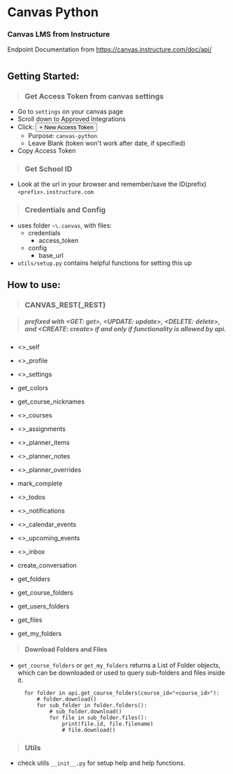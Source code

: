 # Canvas Python
### Canvas LMS from Instructure
Endpoint Documentation from https://canvas.instructure.com/doc/api/

#

## Getting Started:

>### Get Access Token from canvas settings
+ Go to `settings` on your canvas page
+ Scroll down to Approved Integrations
+ Click: <button>+ New Access Token</button>
  + Purpose: `canvas-python`
  + Leave Blank (token won't work after date, if specified)
+ Copy Access Token

>### Get School ID
+ Look at the url in your browser and remember/save the ID(prefix) `<prefix>.instructure.com`

>### Credentials and Config
+ uses folder `~\.canvas`, with files:
  + credentials
    + access_token
  + config 
    + base_url
+ `utils/setup.py` contains helpful functions for setting this up


## How to use:

>### CANVAS_REST(_REST)

>##### prefixed with <GET: get>, <UPDATE: update>, <DELETE: delete>, and <CREATE: create> if and only if functionality is allowed by api.
  + <>_self
  + <>_profile
  + <>_settings
  + get_colors
  + get_course_nicknames

  + <>_courses
  + <>_assignments

  + <>_planner_items
  + <>_planner_notes
  + <>_planner_overrides
  + mark_complete

  + <>_todos
  + <>_notifications

  + <>_calendar_events
  + <>_upcoming_events

  + <>_inbox
  + create_conversation

  + get_folders
  + get_course_folders
  + get_users_folders
  + get_files
  + get_my_folders


>#### Download Folders and Files
+ `get_course_folders` or `get_my_folders` returns a List of Folder objects, which can be downloaded or used to query sub-folders and files inside it.

        for folder in api.get_course_folders(course_id="<course_id>"):
            # folder.download()
            for sub_folder in folder.folders():
                # sub_folder.download()
                for file in sub_folder.files():
                    print(file.id, file.filename)
                    # file.download()



>### Utils 
  - check utils `__init__.py` for setup help and help functions.